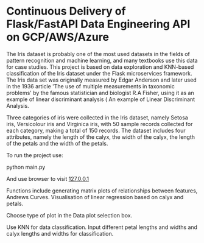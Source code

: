 # Continuous Delivery of Flask/FastAPI Data Engineering API on GCP/AWS/Azure

The Iris dataset is probably one of the most used datasets in the fields of pattern recognition and machine learning, and many textbooks use this data for case studies. This project is based on data exploration and KNN-based classification of the Iris dataset under the Flask microservices framework. The Iris data set was originally measured by Edgar Anderson and later used in the 1936 article 'The use of multiple measurements in taxonomic problems' by the famous statistician and biologist R.A Fisher, using it as an example of linear discriminant analysis ( An example of Linear Discriminant Analysis. 

Three categories of iris were collected in the Iris dataset, namely Setosa iris, Versicolour iris and Virginica iris, with 50 sample records collected for each category, making a total of 150 records. The dataset includes four attributes, namely the length of the calyx, the width of the calyx, the length of the petals and the width of the petals.

To run the project use: 

python main.py

And use browser to visit [127.0.0.1](http://127.0.0.1:5000/)

Functions include generating matrix plots of relationships between features, Andrews Curves. Visualisation of linear regression based on calyx and petals.

Choose type of plot in the Data plot selection box.

Use KNN for data classification. Input different petal lengths and widths and calyx lengths and widths for classification.
